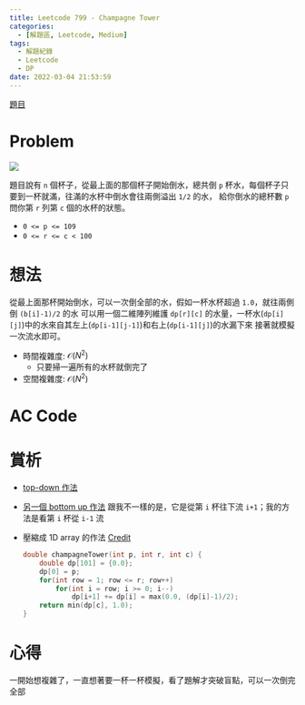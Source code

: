 ```yaml
---
title: Leetcode 799 - Champagne Tower
categories:
  - [解題區, Leetcode, Medium]
tags:
  - 解題紀錄
  - Leetcode
  - DP
date: 2022-03-04 21:53:59
---
```


[題目](https://leetcode.com/problems/champagne-tower/)

# Problem

![](https://i.imgur.com/pGB4eNJ.png)

題目說有 `n` 個杯子，從最上面的那個杯子開始倒水，總共倒 `p` 杯水，每個杯子只要到一杯就滿，往滿的水杯中倒水會往兩側溢出 `1/2` 的水，
給你倒水的總杯數 `p` 問你第 `r` 列第 `c` 個的水杯的狀態。

- `0 <= p <= 109`
- `0 <= r <= c < 100`

# 想法

從最上面那杯開始倒水，可以一次倒全部的水，假如一杯水杯超過 `1.0`，就往兩側倒 `(b[i]-1)/2` 的水
可以用一個二維陣列維護 `dp[r][c]` 的水量，一杯水(`dp[i][j]`)中的水來自其左上(`dp[i-1][j-1]`)和右上(`dp[i-1][j]`)的水漏下來
接著就模擬一次流水即可。

- 時間複雜度: $\mathcal{O}(N^2)$
  - 只要掃一遍所有的水杯就倒完了
- 空間複雜度: $\mathcal{O}(N^2)$

# AC Code

<script src="https://emgithub.com/embed-v2.js?target=https%3A%2F%2Fgithub.com%2Froy4801%2Fsolved_problems%2Fblob%2Fmaster%2Fleetcode%2F799.cpp%23L13-L66&style=github&type=code&showBorder=on&showLineNumbers=on&showFileMeta=on&showFullPath=on&showCopy=on"></script>

# 賞析

- [top-down 作法](https://leetcode.com/problems/champagne-tower/discuss/911964/JavaPython-Top-Down-DP-Clean-and-Concise-O(R-*-C))
- [另一個 bottom up 作法](https://leetcode.com/problems/champagne-tower/discuss/118660/20ms-C%2B%2B-Easy-understand-solution) 跟我不一樣的是，它是從第 `i` 杯往下流 `i+1`；我的方法是看第 `i` 杯從 `i-1` 流

- 壓縮成 1D array 的作法 [Credit](https://leetcode.com/DDev/)
  ```cpp 壓縮成 1D array 的作法
  double champagneTower(int p, int r, int c) {
      double dp[101] = {0.0};
      dp[0] = p;
      for(int row = 1; row <= r; row++)
          for(int i = row; i >= 0; i--)
              dp[i+1] += dp[i] = max(0.0, (dp[i]-1)/2);
      return min(dp[c], 1.0);
  }
  ```


# 心得

一開始想複雜了，一直想著要一杯一杯模擬，看了題解才突破盲點，可以一次倒完全部
